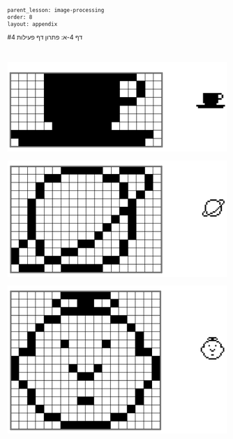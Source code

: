 ```
parent_lesson: image-processing
order: 8
layout: appendix
```

#דף 4-א: פתרון דף פעילות 4


<br/>
<br/>

<div id="container" align="center">
  <img src="img22.png" title=""/>
</div>

<br/>
  
<div id="container" align="center">
  <img src="img23.png" title=""/>
</div>

<br/>

<div id="container" align="center">
  <img src="img24.png" title=""/>
</div>


